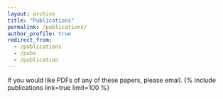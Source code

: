 ```yaml
---
layout: archive
title: "Publications"
permalink: /publications/
author_profile: true
redirect_from:
  - /publications
  - /pubs
  - /publication
---
```


If you would like PDFs of any of these papers, please email.
{% include publications link=true limit=100 %}

<!-- 
{% include base_path %}

{% for post in site.publications reversed %}
  {% include archive-single.html %}
{% endfor %}

Under construction.. -->